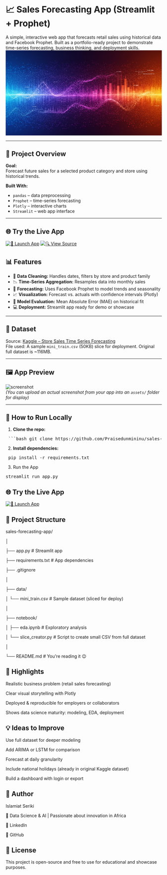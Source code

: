 # 📈 Sales Forecasting App (Streamlit + Prophet)

A simple, interactive web app that forecasts retail sales using historical data and Facebook Prophet. Built as a portfolio-ready project to demonstrate time-series forecasting, business thinking, and deployment skills.
![Project Overview](over.jpg)

---


## 🚀 Project Overview

**Goal:**  
Forecast future sales for a selected product category and store using historical trends.

**Built With:**
- `pandas` – data preprocessing
- `Prophet` – time-series forecasting
- `Plotly` – interactive charts
- `Streamlit` – web app interface

---


## 🌐 Try the Live App

[![🚀 Launch App](https://img.shields.io/badge/🚀%20Launch%20App-Streamlit-brightgreen?style=for-the-badge&logo=streamlit)](https://salesforecastapp.streamlit.app/)
[![🔍 View Source](https://img.shields.io/badge/🔍%20View%20Source-GitHub-blue?style=for-the-badge&logo=github)](https://github.com/Praisedunmininu/sales-forecasting-app)



## 📊 Features

- 🧼 **Data Cleaning:** Handles dates, filters by store and product family
- 📉 **Time-Series Aggregation:** Resamples data into monthly sales
- 🔮 **Forecasting:** Uses Facebook Prophet to model trends and seasonality
- 📈 **Visualization:** Forecast vs. actuals with confidence intervals (Plotly)
- 🧠 **Model Evaluation:** Mean Absolute Error (MAE) on historical fit
- 💻 **Deployment:** Streamlit app ready for demo or showcase

---

## 📂 Dataset

Source: [Kaggle – Store Sales Time Series Forecasting](https://www.kaggle.com/competitions/store-sales-time-series-forecasting/data)  
File used: A sample `mini_train.csv` (50KB) slice for deployment. Original full dataset is ~116MB.

---

## 🖼 App Preview

![screenshot](./assets/app-preview.png)  
*(You can upload an actual screenshot from your app into an `assets/` folder for display)*

---

## 🔧 How to Run Locally

1. **Clone the repo:**

<pre lang="markdown"> ```bash git clone https://github.com/Praisedunmininu/sales-forecasting-app.git cd sales-forecasting-app ``` </pre>

2. **Install dependencies:**

<pre lang= "markdown"> pip install -r requirements.txt </pre>

3. Run the App
<pre lang= "markdown">streamlit run app.py </pre>


 ## 🌐 Try the Live App

[![🚀 Launch App](https://img.shields.io/badge/🚀%20Launch%20App-Streamlit-brightgreen?style=for-the-badge&logo=streamlit)](https://salesforecastapp.streamlit.app/)

## 📁 Project Structure

sales-forecasting-app/

│

├── app.py                  # Streamlit app

├── requirements.txt        # App dependencies

├── .gitignore

│

├── data/

│   └── mini_train.csv      # Sample dataset (sliced for deploy)

│

├── notebook/

│   ├── eda.ipynb           # Exploratory analysis

│   └── slice_creator.py    # Script to create small CSV from full dataset

│

└── README.md               # You're reading it 😉

## 📌 Highlights

Realistic business problem (retail sales forecasting)

Clear visual storytelling with Plotly

Deployed & reproducible for employers or collaborators

Shows data science maturity: modeling, EDA, deployment

## 💡 Ideas to Improve

Use full dataset for deeper modeling

Add ARIMA or LSTM for comparison

Forecast at daily granularity

Include national holidays (already in original Kaggle dataset)

Build a dashboard with login or export

## 👋 Author

Islamiat Seriki

📍 Data Science & AI | Passionate about innovation in Africa

🔗 LinkedIn

🔗 GitHub

## 📝 License

This project is open-source and free to use for educational and showcase purposes.
